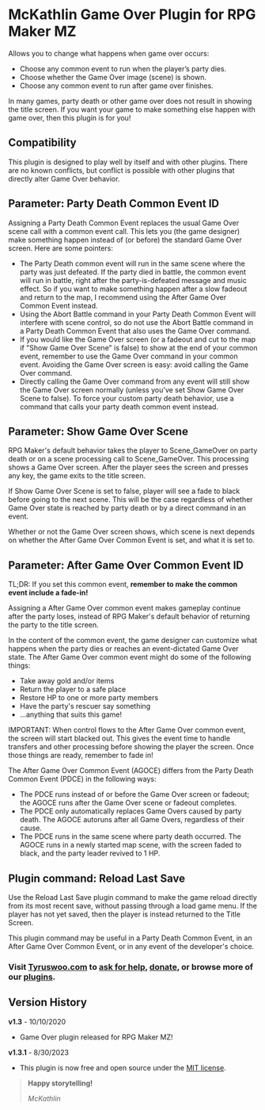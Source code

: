 # McKathlin Game Over Plugin for RPG Maker MZ

Allows you to change what happens when game over occurs:
* Choose any common event to run when the player’s party dies.
* Choose whether the Game Over image (scene) is shown.
* Choose any common event to run after game over finishes.

In many games, party death or other game over does not result in showing the title screen. If you want your game to make something else happen with game over, then this plugin is for you!

## Compatibility

This plugin is designed to play well by itself and with other plugins.
There are no known conflicts, but conflict is possible with other plugins
that directly alter Game Over behavior.

## Parameter: Party Death Common Event ID

Assigning a Party Death Common Event replaces the usual Game Over scene
call with a common event call. This lets you (the game designer) make 
something happen instead of (or before) the standard Game Over screen.
Here are some pointers:
* The Party Death common event will run in the same scene where the party
  was just defeated. If the party died in battle, the common event will run
  in battle, right after the party-is-defeated message and music effect.
  So if you want to make something happen after a slow fadeout
  and return to the map, I recommend using the After Game Over Common Event
  instead.
* Using the Abort Battle command in your Party Death Common Event will
  interfere with scene control, so do not use the Abort Battle command
  in a Party Death Common Event that also uses the Game Over command.
* If you would like the Game Over screen (or a fadeout and cut to the map
  if "Show Game Over Scene" is false) to show at the end of your common
  event, remember to use the Game Over command in your common event.
  Avoiding the Game Over screen is easy: avoid calling the Game Over
  command.
* Directly calling the Game Over command from any event will still show
  the Game Over screen normally (unless you've set Show Game Over Scene to
  false). To force your custom party death behavior, use a command that
  calls your party death common event instead.

## Parameter: Show Game Over Scene

RPG Maker's default behavior takes the player to Scene_GameOver on
party death or on a scene processing call to Scene_GameOver.
This processing shows a Game Over screen.
After the player sees the screen and presses any key,
the game exits to the title screen.

If Show Game Over Scene is set to false, player will see a fade to black
before going to the next scene. This will be the case regardless of whether
Game Over state is reached by party death or by a direct command in an
event.

Whether or not the Game Over screen shows, which scene is next depends on
whether the After Game Over Common Event is set, and what it is set to.

## Parameter: After Game Over Common Event ID

TL;DR: If you set this common event, **remember to make the common event include a fade-in!**

Assigning a After Game Over common event makes gameplay continue after
the party loses, instead of RPG Maker's default behavior of returning the
party to the title screen.

In the content of the common event, the game designer can customize what
happens when the party dies or reaches an event-dictated Game Over state.
The After Game Over common event might do some of the following things:
* Take away gold and/or items
* Return the player to a safe place
* Restore HP to one or more party members
* Have the party's rescuer say something
* ...anything that suits this game!

IMPORTANT: When control flows to the After Game Over common event,
the screen will start blacked out. This gives the event time to handle
transfers and other processing before showing the player the screen.
Once those things are ready, remember to fade in!

The After Game Over Common Event (AGOCE) differs from the Party Death
Common Event (PDCE) in the following ways:
* The PDCE runs instead of or before the Game Over screen or fadeout;
  the AGOCE runs after the Game Over scene or fadeout completes.
* The PDCE only automatically replaces Game Overs caused by party death.
  The AGOCE autoruns after all Game Overs, regardless of their cause.
* The PDCE runs in the same scene where party death occurred.
  The AGOCE runs in a newly started map scene, with the screen faded to
  black, and the party leader revived to 1 HP.

## Plugin command: Reload Last Save

Use the Reload Last Save plugin command to make the game reload directly
from its most recent save, without passing through a load game menu.
If the player has not yet saved, then the player is instead returned to the
Title Screen.

This plugin command may be useful in a Party Death Common Event, in an 
After Game Over Common Event, or in any event of the developer's choice.

### Visit [**Tyruswoo.com**](https://www.tyruswoo.com) to [ask for help](https://www.tyruswoo.com/contact-us/), [donate](https://www.tyruswoo.com/donate/), or browse more of our [plugins](https://www.tyruswoo.com/downloads/rpg-maker-plugin-downloads/).

## Version History

**v1.3** - 10/10/2020
- Game Over plugin released for RPG Maker MZ!

**v1.3.1** - 8/30/2023
- This plugin is now free and open source under the [MIT license](https://opensource.org/license/mit/).

> **Happy storytelling!**
> 
> *McKathlin*

